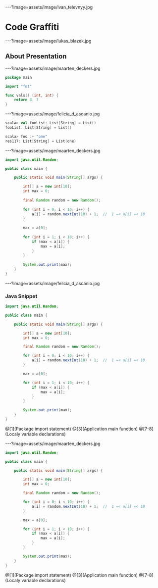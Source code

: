 ---?image=assets/image/ivan_televnyy.jpg

# Code Graffiti

---?image=assets/image/lukas_blazek.jpg

## About Presentation

---?image=assets/image/maarten_deckers.jpg

```go
package main

import "fmt"

func vals() (int, int) {
	return 3, 7
}
```

---?image=assets/image/felicia_d_ascanio.jpg

```scala
scala> val fooList: List[String] = List()
fooList: List[String] = List()

scala> foo :+ "one"
res117: List[String] = List(one)
```

---?image=assets/image/maarten_deckers.jpg

```java
import java.util.Random;

public class main {

    public static void main(String[] args) {

        int[] a = new int[10];
        int max = 0;
        
        final Random random = new Random();
        
        for (int i = 0; i < 10; i++) {
            a[i] = random.nextInt(10) + 1;  //  1 =< a[i] =< 10
        }
        
        max = a[0];
        
        for (int i = 1; i < 10; i++) {
            if (max < a[i]) {
                max = a[i];
            }    
        }
        
        System.out.print(max);   
    }
}
```

---?image=assets/image/felicia_d_ascanio.jpg

### Java Snippet

```java
import java.util.Random;

public class main {

    public static void main(String[] args) {

        int[] a = new int[10];
        int max = 0;

        final Random random = new Random();

        for (int i = 0; i < 10; i++) {
            a[i] = random.nextInt(10) + 1;  //  1 =< a[i] =< 10
        }

        max = a[0];

        for (int i = 1; i < 10; i++) {
            if (max < a[i]) {
                max = a[i];
            }
        }

        System.out.print(max);
    }
}
```

@[1](Package import statement)
@[3](Application main function)
@[7-8](Localy variable declarations)

---?image=assets/image/maarten_deckers.jpg

```java
import java.util.Random;

public class main {

    public static void main(String[] args) {

        int[] a = new int[10];
        int max = 0;

        final Random random = new Random();

        for (int i = 0; i < 10; i++) {
            a[i] = random.nextInt(10) + 1;  //  1 =< a[i] =< 10
        }

        max = a[0];

        for (int i = 1; i < 10; i++) {
            if (max < a[i]) {
                max = a[i];
            }
        }

        System.out.print(max);
    }
}
```

@[1](Package import statement)
@[3](Application main function)
@[7-8](Localy variable declarations)

